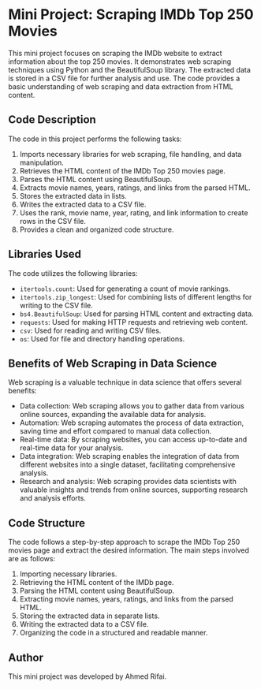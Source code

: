 # Mini Project: Scraping IMDb Top 250 Movies

This mini project focuses on scraping the IMDb website to extract information about the top 250 movies. It demonstrates web scraping techniques using Python and the BeautifulSoup library. The extracted data is stored in a CSV file for further analysis and use. The code provides a basic understanding of web scraping and data extraction from HTML content.

## Code Description

The code in this project performs the following tasks:

1. Imports necessary libraries for web scraping, file handling, and data manipulation.
2. Retrieves the HTML content of the IMDb Top 250 movies page.
3. Parses the HTML content using BeautifulSoup.
4. Extracts movie names, years, ratings, and links from the parsed HTML.
5. Stores the extracted data in lists.
6. Writes the extracted data to a CSV file.
7. Uses the rank, movie name, year, rating, and link information to create rows in the CSV file.
8. Provides a clean and organized code structure.

## Libraries Used

The code utilizes the following libraries:

- `itertools.count`: Used for generating a count of movie rankings.
- `itertools.zip_longest`: Used for combining lists of different lengths for writing to the CSV file.
- `bs4.BeautifulSoup`: Used for parsing HTML content and extracting data.
- `requests`: Used for making HTTP requests and retrieving web content.
- `csv`: Used for reading and writing CSV files.
- `os`: Used for file and directory handling operations.

## Benefits of Web Scraping in Data Science

Web scraping is a valuable technique in data science that offers several benefits:

- Data collection: Web scraping allows you to gather data from various online sources, expanding the available data for analysis.
- Automation: Web scraping automates the process of data extraction, saving time and effort compared to manual data collection.
- Real-time data: By scraping websites, you can access up-to-date and real-time data for your analysis.
- Data integration: Web scraping enables the integration of data from different websites into a single dataset, facilitating comprehensive analysis.
- Research and analysis: Web scraping provides data scientists with valuable insights and trends from online sources, supporting research and analysis efforts.

## Code Structure

The code follows a step-by-step approach to scrape the IMDb Top 250 movies page and extract the desired information. The main steps involved are as follows:

1. Importing necessary libraries.
2. Retrieving the HTML content of the IMDb page.
3. Parsing the HTML content using BeautifulSoup.
4. Extracting movie names, years, ratings, and links from the parsed HTML.
5. Storing the extracted data in separate lists.
6. Writing the extracted data to a CSV file.
7. Organizing the code in a structured and readable manner.

## Author

This mini project was developed by Ahmed Rifai.

